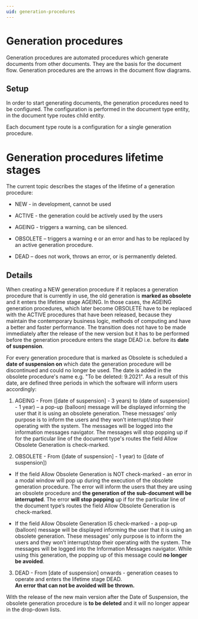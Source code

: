 ```yaml
---
uid: generation-procedures
---
```


# Generation procedures

Generation procedures are automated procedures which generate documents from other documents.
They are the basis for the document flow.
Generation procedures are the arrows in the document flow diagrams.

## Setup

In order to start generating documents, the generation procedures need to be configured.
The configuration is performed in the document type entity, in the document type routes child entity.

Each document type route is a configuration for a single generation procedure.

# Generation procedures lifetime stages

The current topic describes the stages of the lifetime of a generation procedure:

- NEW - in development, cannot be used
- ACTIVE - the generation could be actively used by the users
- AGEING - triggers a warning, can be silenced.
- OBSOLETE – triggers a warning e or an error and has to be replaced by an active generation procedure.

- DEAD – does not work, throws an error, or is permanently deleted.

## Details 

When creating a NEW generation procedure if it replaces a generation procedure that is currently in use, the old generation is **marked as obsolete** and it enters the lifetime stage AGEING. In those cases, the AGEING generation procedures, which later become OBSOLETE have to be replaced with the ACTIVE procedures that have been released, because they maintain the contemporary business logic, methods of computing and have a better and faster performance. The transition does not have to be made immediately after the release of the new version but it has to be performed before the generation procedure enters the stage DEAD i.e. before its **date of suspension**.

For every generation procedure that is marked as Obsolete is scheduled a **date of suspension on** which date the generation procedure will be discontinued and could no longer be used. The date is added in the obsolete procedure's name e.g. "To be deleted: 9.2021". As a result of this date, are defined three periods in which the software will inform users accordingly:

1. AGEING - From ([date of suspension] - 3 years) to (date of suspension] - 1 year) – a pop-up (balloon) message will be displayed informing the user that it is using an obsolete generation. These messages’ only purpose is to inform the users and they won’t interrupt/stop their operating with the system. The messages will be logged into the information messages navigator. The messages will stop popping up if for the particular line of the document type's routes the field Allow Obsolete Generation is check-marked.

2. OBSOLETE - From ([date of suspension] - 1 year) to ([date of suspension])

  - If the field Allow Obsolete Generation is NOT check-marked - an error in a modal window will pop up during the execution of the obsolete generation procedure. The error will inform the users that they are using an obsolete procedure and **the generation of the sub-document will be interrupted**. The error **will stop popping** up if for the particular line of the document type’s routes the field Allow Obsolete Generation is check-marked.

  - If the field Allow Obsolete Generation IS check-marked - a pop-up (balloon) message will be displayed informing the user that it is using an obsolete generation. These messages' only purpose is to inform the users and they won’t interrupt/stop their operating with the system. The messages will be logged into the Information Messages navigator. While using this generation, the popping up of this message could **no longer be avoided**.

3. DEAD - From [date of suspension] onwards - generation ceases to operate and enters the lifetime stage DEAD. <br> **An error that can not be avoided will be thrown.**

With the release of the new main version after the Date of Suspension, the obsolete generation procedure is **to be deleted** and it will no longer appear in the drop-down lists.
